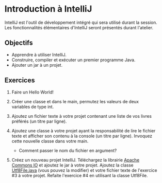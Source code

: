 Introduction à IntelliJ
=======================

IntelliJ est l'outil de développement intégré qui sera utilisé durant la
session. Les fonctionnalités élémentaires d'IntelliJ seront présentés durant
l'atelier.

Objectifs
---------

* Apprendre à utiliser IntelliJ.
* Construire, compiler et exécuter un premier programme Java.
* Ajouter un jar à un projet.

Exercices
---------

1. Faire un Hello World!

2. Créer une classe et dans le main, permutez les valeurs de deux variables de type int.

3. Ajoutez un fichier texte à votre projet contenant une liste de vos livres
   préférés (un titre par ligne).

4. Ajoutez une classe à votre projet ayant la responsabilité de lire le fichier
   texte et afficher son contenu à la console (un titre par ligne). Invoquez
   cette nouvelle classe dans votre main. 

    * Comment passer le nom du fichier en argument?

5. Créez un nouveau projet IntelliJ. Téléchargez la librairie [Apache Commons IO](https://commons.apache.org/proper/commons-io/download_io.cgi)
   et ajoutez le jar à votre projet. Ajoutez la classe
   [Utf8File.java](Utf8File.java) (vous pouvez la modifier) et votre fichier
   texte de l'exercice #3 à votre projet. Refaite l'exercice #4 en utilisant la
   classe Utf8File.
